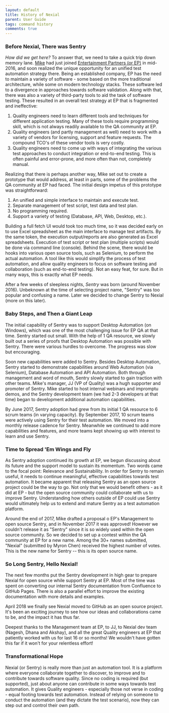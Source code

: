 ```yaml
---
layout: default
title: History of Nexial
parent: User Guide
tags: command history
comments: true
---
```



### Before Nexial, There was Sentry
_How did we get here?_  To answer that, we need to take a quick trip down memory lane.
<a href="https://github.com/mikeliucc" class="external-link" target="_nexial_target">Mike</a> had just
joined <a href="https://www.ep.com" class="external-link" target="_nexial_target">Entertainment Partners (or EP)</a> in 
mid-2016, and soon realized the unique opportunity for an unified test automation strategy there.  Being an 
established company, EP has the need to maintain a variety of software - some based on the more traditional 
architecture, while some on modern technology stacks.  These software led to a divergence in approaches towards software 
validation.  Along with that, there was also a variety of third-party tools to aid the task of software testing. 
These resulted in an overall test strategy at EP that is fragmented and ineffective:
1. Quality engineers need to learn different tools and techniques for different application testing.  Many of these
   tools require programming skill, which is not always readily available to the QA community at EP.
2. Quality engineers (and partly management as well) need to work with a variety of vendors for licensing, 
   support and feature requests.  The compound TCO's of these vendor tools is very costly.
3. Quality engineers need to come up with ways of integrating the various test approaches to conduct integration or
   end-to-end testing.  This is often painful and error-prone, and more often than not, completely manual.

Realizing that there is perhaps another way, Mike set out to create a prototype that would address, at least in parts,
some of the problems the QA community at EP had faced.  The initial design impetus of this prototype was 
straightforward:
1. An unified and simple interface to maintain and execute test.
2. Separate management of test script, test data and test plan.
3. No programming required.
4. Support a variety of testing (Database, API, Web, Desktop, etc.).

Building a full fetch UI would took too much time, so it was decided early on to use Excel spreadsheet as the main
interface to manage test artifacts.  By the same token, the execution output/reports are also generated as Excel 
spreadsheets.  Execution of test script or test plan (multiple scripts) would be done via command line (console). 
Behind the scene, there would be hooks into various open source tools, such as Selenium, to perform the actual 
automation.  A tool like this would simplify the process of test automation, and allow quality engineers to focus on 
software testing and collaboration (such as end-to-end testing).  Not an easy feat, for sure.  But in many ways, this 
is exactly what EP needs.

After a few weeks of sleepless nights, _Sentry_ was born (around November 2016). Unbeknown at the time of selecting 
project name, "Sentry" was too popular and confusing a name.  Later we decided to change Sentry to Nexial (more on 
this later).


### Baby Steps, and Then a Giant Leap
The initial capability of Sentry was to support Desktop Automation (on Windows), which was one of the most
challenging issue for EP QA at that time.  Sentry started out small.  With the help of 1 QA resource, we slowly built 
out a series of proofs that Desktop Automation was possible with Sentry.  There were various hurdles to overcome. The 
progress was slow but encouraging.

Soon new capabilities were added to Sentry.  Besides Desktop Automation, Sentry started to demonstrate capabilities 
around Web Automation (via Selenium), Database Automation and API Automation.  Both through management and word of 
mouth, Sentry slowly started to gain traction with other teams.  Mike's manager, JJ (VP of Quality) was a hugh 
supporter and promoter of Sentry.  Mike started to host internal webinars and impromptu demos, and the Sentry 
development team (we had 2-3 developers at that time) began to development additional automation capabilities.

By June 2017, Sentry adoption had grew from its initial 1 QA resource to 6 scrum teams (in varying capacity).  By
September 2017, 10 scrum teams were actively using Sentry for their test automation.  We moved into a monthly release 
cadence for Sentry.  Meanwhile we continued to add more capabilities and features, and more teams kept showing up with 
interest to learn and use Sentry.  


### Time to Spread 'Em Wings and Fly
As Sentry adoption continued its growth at EP, we begun discussing about its future and the support model to sustain
its momentum.  Two words came to the focal point: Relevance and Sustainability.  In order for Sentry to remain useful, 
it needs to continue meaningful, effective capabilities towards test automation.  It became apparent that releasing 
Sentry as an open source project could be the way to go.  Not only that we would benefit others - as it did at EP - but
the open source community could collaborate with us to improve Sentry.  Understanding how others outside of EP could 
use Sentry would ultimately help us to extend and mature Sentry as a test automation platform.

Around the end of 2017, Mike drafted a proposal o EP's Management to open source Sentry, and in November 2017 it was 
approved!  However we couldn't release it as "Sentry" since it is so widely used within the open source community. So 
we decided to set up a contest within the QA community at EP for a new name.  Among the 30+ names submitted, "Nexial" 
(submitted by Myron Chen) received the highest number of votes.  This is the new name for Sentry -- this is its open 
source name.


### So Long Sentry, Hello Nexial!
The next few months put the Sentry development in high gear to prepare Nexial for open source while support Sentry at 
EP.  Most of the time was spent on converting our internal Sentry documentation from Confluence to GitHub Pages. There
is also a parallel effort to improve the existing documentation with more details and examples.

April 2018 we finally see Nexial moved to GitHub as an open source project.  It's been an exciting journey to see how
our ideas and collaborations came to be, and the impact it has thus far.

Deepest thanks to the Management team at EP, to JJ, to Nexial dev team (Nagesh, Dhana and Akshay), and all the great
Quality engineers at EP that patiently worked with us for last 16 or so months!  We wouldn't have gotten this far if
it won't for your relentless effort!


### Transformational Hope
Nexial (or Sentry) is really more than just an automation tool.  It is a platform where everyone collaborate together to
discover, to improve and to contribute towards software quality.  Since no coding is required (but supported), just 
about anyone can contribute in some ways towards test automation.  It gives Quality engineers - especially those not
verse in coding - equal footing towards test automation.  Instead of relying on someone to conduct the automation (and
they dictate the test scenario), now they can step out and control their own path.


